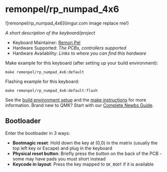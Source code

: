 # remonpel/rp_numpad_4x6

![remonpel/rp_numpad_4x6](imgur.com image replace me!)

*A short description of the keyboard/project*

* Keyboard Maintainer: [Remon Pel](https://github.com/rmpel)
* Hardware Supported: *The PCBs, controllers supported*
* Hardware Availability: *Links to where you can find this hardware*

Make example for this keyboard (after setting up your build environment):

    make remonpel/rp_numpad_4x6:default

Flashing example for this keyboard:

    make remonpel/rp_numpad_4x6:default:flash

See the [build environment setup](https://docs.qmk.fm/#/getting_started_build_tools) and the [make instructions](https://docs.qmk.fm/#/getting_started_make_guide) for more information. Brand new to QMK? Start with our [Complete Newbs Guide](https://docs.qmk.fm/#/newbs).

## Bootloader

Enter the bootloader in 3 ways:

* **Bootmagic reset**: Hold down the key at (0,0) in the matrix (usually the top left key or Escape) and plug in the keyboard
* **Physical reset button**: Briefly press the button on the back of the PCB - some may have pads you must short instead
* **Keycode in layout**: Press the key mapped to `QK_BOOT` if it is available
